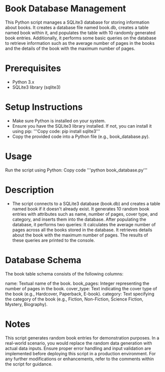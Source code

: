 # Book Database Management
This Python script manages a SQLite3 database for storing information about books. It creates a database file named book.db, creates a table named book within it, and populates the table with 10 randomly generated book entries. Additionally, it performs some basic queries on the database to retrieve information such as the average number of pages in the books and the details of the book with the maximum number of pages.

# Prerequisites
- Python 3.x
- SQLite3 library (sqlite3)

# Setup Instructions
- Make sure Python is installed on your system.
- Ensure you have the SQLite3 library installed. If not, you can install it using pip:
'''Copy code:
pip install sqlite3'''
- Copy the provided code into a Python file (e.g., book_database.py).
# Usage
Run the script using Python:
Copy code
'''python book_database.py'''

# Description
- The script connects to a SQLite3 database (book.db) and creates a table named book if it doesn't already exist.
It generates 10 random book entries with attributes such as name, number of pages, cover type, and category, and inserts them into the database.
After populating the database, it performs two queries:
It calculates the average number of pages across all the books stored in the database.
It retrieves details about the book with the maximum number of pages.
The results of these queries are printed to the console.

# Database Schema
The book table schema consists of the following columns:

name: Textual name of the book.
book_pages: Integer representing the number of pages in the book.
cover_type: Text indicating the cover type of the book (e.g., Hardcover, Paperback, E-book).
category: Text specifying the category of the book (e.g., Fiction, Non-Fiction, Science Fiction, Mystery, Biography).

# Notes
This script generates random book entries for demonstration purposes. In a real-world scenario, you would replace the random data generation with actual data inputs.
Ensure proper error handling and input validation are implemented before deploying this script in a production environment.
For any further modifications or enhancements, refer to the comments within the script for guidance.
